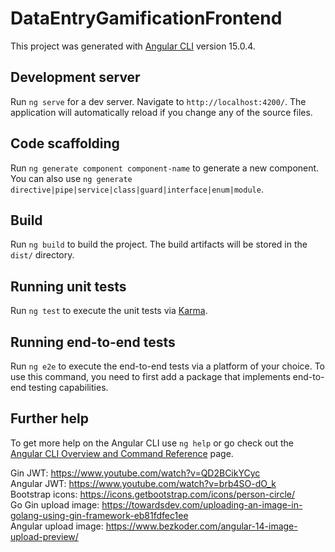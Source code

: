 # DataEntryGamificationFrontend

This project was generated with [Angular CLI](https://github.com/angular/angular-cli) version 15.0.4.

## Development server

Run `ng serve` for a dev server. Navigate to `http://localhost:4200/`. The application will automatically reload if you change any of the source files.

## Code scaffolding

Run `ng generate component component-name` to generate a new component. You can also use `ng generate directive|pipe|service|class|guard|interface|enum|module`.

## Build

Run `ng build` to build the project. The build artifacts will be stored in the `dist/` directory.

## Running unit tests

Run `ng test` to execute the unit tests via [Karma](https://karma-runner.github.io).

## Running end-to-end tests

Run `ng e2e` to execute the end-to-end tests via a platform of your choice. To use this command, you need to first add a package that implements end-to-end testing capabilities.

## Further help

To get more help on the Angular CLI use `ng help` or go check out the [Angular CLI Overview and Command Reference](https://angular.io/cli) page.  

Gin JWT: https://www.youtube.com/watch?v=QD2BCikYCyc  
Angular JWT: https://www.youtube.com/watch?v=brb4SO-dO_k  
Bootstrap icons: https://icons.getbootstrap.com/icons/person-circle/  
Go Gin upload image: https://towardsdev.com/uploading-an-image-in-golang-using-gin-framework-eb81fdfec1ee  
Angular upload image: https://www.bezkoder.com/angular-14-image-upload-preview/  


